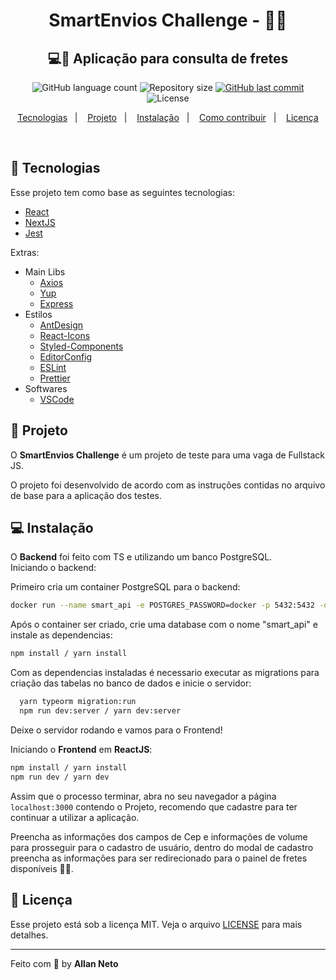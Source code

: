 <h1 align="center">
  SmartEnvios Challenge - 🚛🚚
</h1>

<h2 align="center">
  💻🚛 Aplicação para consulta de fretes
</h2>

<p align="center">
  <img alt="GitHub language count" src="https://img.shields.io/github/languages/count/allanneto/smartenvios-challenge">

  <img alt="Repository size" src="https://img.shields.io/github/repo-size/allanneto/smartenvios-challenge">

  <a href="https://github.com/allanneto/smartenvios-challenge/commits/master">
    <img alt="GitHub last commit" src="https://img.shields.io/github/last-commit/allanneto/smartenvios-challenge">
  </a>

  <img alt="License" src="https://img.shields.io/badge/license-MIT-brightgreen">
</p>

<p align="center">
  <a href="#rocket-tecnologias">Tecnologias</a>&nbsp;&nbsp;&nbsp;|&nbsp;&nbsp;&nbsp;
  <a href="#pushpin-projeto">Projeto</a>&nbsp;&nbsp;&nbsp;|&nbsp;&nbsp;&nbsp;
  <a href="#computer-instalacao">Instalação</a>&nbsp;&nbsp;&nbsp;|&nbsp;&nbsp;&nbsp;
  <a href="#thinking-como-contribuir">Como contribuir</a>&nbsp;&nbsp;&nbsp;|&nbsp;&nbsp;&nbsp;
  <a href="#memo-licença">Licença</a>
</p>

<br>

## :rocket: Tecnologias

Esse projeto tem como base as seguintes tecnologias:

- [React](https://reactjs.org)
- [NextJS](https://nextjs.org/)
- [Jest](https://jestjs.io/)

Extras:

- Main Libs
  - [Axios](https://github.com/axios/axios)
  - [Yup](https://github.com/jquense/yup)
  - [Express](https://expressjs.com/pt-br/)
- Estilos
  - [AntDesign](https://ant.design/)
  - [React-Icons](https://react-icons.github.io/react-icons/)
  - [Styled-Components](https://styled-components.com/)
  - [EditorConfig](https://editorconfig.org/)
  - [ESLint](https://eslint.org/)
  - [Prettier](https://prettier.io/)
- Softwares
  - [VSCode](https://code.visualstudio.com/)

## 🚚 Projeto

O **SmartEnvios Challenge** é um projeto de teste para uma vaga de Fullstack JS.

O projeto foi desenvolvido de acordo com as instruções contidas no arquivo de base para a aplicação dos testes.

## :computer: Instalação

O **Backend** foi feito com TS e utilizando um banco PostgreSQL.
<br>
Iniciando o backend: <br>

Primeiro cria um container PostgreSQL para o backend:

```bash
docker run --name smart_api -e POSTGRES_PASSWORD=docker -p 5432:5432 -d postgres
```

Após o container ser criado, crie uma database com o nome "smart_api" e instale as dependencias:

```bash
npm install / yarn install
```

Com as dependencias instaladas é necessario executar as migrations para criação das tabelas no banco de dados e inicie o servidor:

```bash
  yarn typeorm migration:run
  npm run dev:server / yarn dev:server
```

Deixe o servidor rodando e vamos para o Frontend!

Iniciando o **Frontend** em **ReactJS**:
<br>

```bash
npm install / yarn install
npm run dev / yarn dev
```

Assim que o processo terminar, abra no seu navegador a página `localhost:3000` contendo o Projeto, recomendo que cadastre para ter continuar a utilizar a aplicação.

Preencha as informações dos campos de Cep e informações de volume para prosseguir para o cadastro de usuário, dentro do modal de cadastro preencha as informações para ser redirecionado para o painel de fretes disponíveis 🚚🚚.

## :memo: Licença

Esse projeto está sob a licença MIT. Veja o arquivo [LICENSE](LICENSE.md) para mais detalhes.

---

Feito com 💜 by **Allan Neto**
